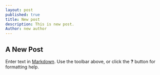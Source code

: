 ```yaml
---
layout: post
published: true
title: New post
description: This is new post.
Author: new author
---
```

## A New Post

Enter text in [Markdown](http://daringfireball.net/projects/markdown/). Use the toolbar above, or click the **?** button for formatting help.
